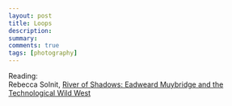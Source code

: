 ```yaml
---
layout: post
title: Loops
description:
summary:
comments: true
tags: [photography]
---
```


Reading: \
Rebecca Solnit, [River of Shadows: Eadweard Muybridge and the Technological Wild West](https://www.amazon.com/River-Shadows-Eadweard-Muybridge-Technological/dp/0142004103)
